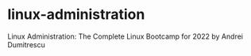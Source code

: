 # linux-administration
Linux Administration: The Complete Linux Bootcamp for 2022 by Andrei Dumitrescu
